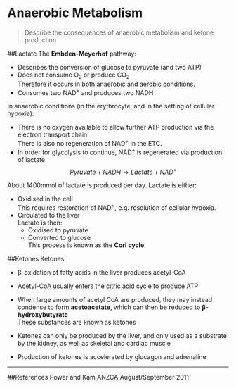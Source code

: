 # Anaerobic Metabolism
> Describe the consequences of anaerobic metabolism and ketone production

##Lactate
The **Embden-Meyerhof** pathway:
* Describes the conversion of glucose to pyruvate (and two ATP)
* Does not consume O<sub>2</sub> or produce CO<sub>2</sub>  
Therefore it occurs in both anaerobic and aerobic conditions.
* Consumes two NAD<sup>+</sup> and produces two NADH

In anaerobic conditions (in the erythrocyte, and in the setting of cellular hypoxia):
* There is no oxygen available to allow further ATP production via the electron transport chain  
There is also no regeneration of NAD<sup>+</sup> in the ETC.
* In order for glycolysis to continue, NAD<sup>+</sup> is regenerated via production of lactate  
$$Pyruvate + NADH  \rightarrow Lactate + NAD^+$$

About 1400mmol of lactate is produced per day. Lactate is either:
* Oxidised in the cell  
This requires restoration of NAD<sup>+</sup>, e.g. resolution of cellular hypoxia.
* Circulated to the liver  
Lactate is then:
    * Oxidised to pyruvate
    * Converted to glucose  
    This process is known as the **Cori cycle**.

##Ketones
Ketones:
* β-oxidation of fatty acids in the liver produces acetyl-CoA
* Acetyl-CoA usually enters the citric acid cycle to produce ATP  
* When large amounts of acetyl CoA are produced, they may instead condense to form **acetoacetate**, which can then be reduced to **β-hydroxybutyrate**  
These substances are known as ketones

* Ketones can only be produced by the liver, and only used as a substrate by the kidney, as well as skeletal and cardiac muscle
* Production of ketones is accelerated by glucagon and adrenaline

---
##References
Power and Kam
ANZCA August/September 2011